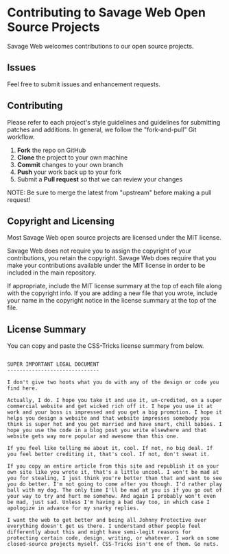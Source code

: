 # Contributing to Savage Web Open Source Projects

Savage Web welcomes contributions to our open source projects.

## Issues

Feel free to submit issues and enhancement requests.

## Contributing

Please refer to each project's style guidelines and guidelines for submitting patches and additions. In general, we follow the "fork-and-pull" Git workflow.

1. **Fork** the repo on GitHub
2. **Clone** the project to your own machine
3. **Commit** changes to your own branch
4. **Push** your work back up to your fork
5. Submit a **Pull request** so that we can review your changes

NOTE: Be sure to merge the latest from "upstream" before making a pull request!

## Copyright and Licensing

Most Savage Web open source projects are licensed under the MIT license.

Savage Web does not require you to assign the copyright of your contributions, you retain the copyright. Savage Web does require that you make your contributions available under the MIT license in order to be included in the main repository.

If appropriate, include the MIT license summary at the top of each file along with the copyright info. If you are adding a new file that you wrote, include your name in the copyright notice in the license summary at the top of the file.

## License Summary

You can copy and paste the CSS-Tricks license summary from below.

```

SUPER IMPORTANT LEGAL DOCUMENT
------------------------------

I don't give two hoots what you do with any of the design or code you find here.

Actually, I do. I hope you take it and use it, un-credited, on a super commercial website and get wicked rich off it. I hope you use it at work and your boss is impressed and you get a big promotion. I hope it helps you design a website and that website impresses somebody you think is super hot and you get married and have smart, chill babies. I hope you use the code in a blog post you write elsewhere and that website gets way more popular and awesome than this one.

If you feel like telling me about it, cool. If not, no big deal. If you feel better crediting it, that's cool. If not, don't sweat it.

If you copy an entire article from this site and republish it on your own site like you wrote it, that's a little uncool. I won't be mad at you for stealing, I just think you're better than that and want to see you do better. I'm not going to come after you though. I'd rather play ball with my dog. The only time I'll be mad at you is if you go out of your way to try and hurt me somehow. And again I probably won't even be mad, just sad. Unless I'm having a bad day too, in which case I apologize in advance for my snarky replies.

I want the web to get better and being all Johnny Protective over everything doesn't get us there. I understand other people feel differently about this and might have semi-legit reasons for protecting certain code, design, writing, or whatever. I work on some closed-source projects myself. CSS-Tricks isn't one of them. Go nuts.

```
